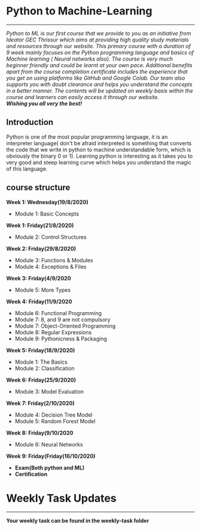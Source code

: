 # Python to Machine-Learning
---
_Python to ML is our first course that we provide to you as an initiative from Ideator GEC Thrissur which aims at providing high quality study materials and 
resources through our website. This primary course with a duration of 9 week mainly focuses on the Python programming language and basics of Machine learning
( Neural networks also). The course is very much beginner friendly and could be learnt at your own pace. Additional benefits apart from the course completion 
certificate includes the experience that you get on using platforms like GitHub and Google Colab. Our team also supports you with doubt clearance and helps you 
understand the concepts in a better manner. The contents will be updated on weekly basis within the course and learners can easily access it through our website.
<br/>
**Wishing you all very the best!**_
<br/>
## Introduction
Python is one of the most popular programming language, it is an interpreter language( don't be afraid interpreted is something that converts the code that we write in python to machine understandable form, which is obviously the binary 0 or 1). Learning python is interesting as it takes you to very good and steep learning curve which helps you understand the magic of this language.
## course structure
**Week 1:     Wednesday(19/8/2020)**<br/>
 -	Module 1: Basic Concepts

**Week 1: Friday(21/8/2020)**<br/>
 - Module 2: Control Structures

**Week 2: Friday(29/8/2020)**<br/>
 - Module 3: Functions & Modules
 - Module 4: Exceptions & Files

**Week 3: Friday(4/9/2020**<br/>
 - Module 5: More Types

**Week 4: Friday(11/9/2020**<br/>
 - Module 6: Functional Programming
 - Module 7: 8, and 9 are not compulsory
 - Module 7: Object-Oriented Programming
 - Module 8: Regular Expressions
 - Module 9: Pythonicness & Packaging
 
**Week 5:	Friday(18/9/2020)**<br/>
 - Module 1: The Basics
 - Module 2: Classification

**Week 6:	Friday(25/9/2020)**<br/>
 - Module 3: Model Evaluation

**Week 7:	Friday(2/10/2020)**<br/>
 - Module 4: Decision Tree Model
 - Module 5: Random Forest Model

**Week 8:	Friday(9/10/2020**<br/>
 - Module 6: Neural Networks

**Week 9:	Friday(Friday(16/10/2020)**<br/>
 - **Exam(Both python and ML)** 
 - **Certification** 

# Weekly Task Updates
---
**Your weekly task can be found in the weekly-task folder**

